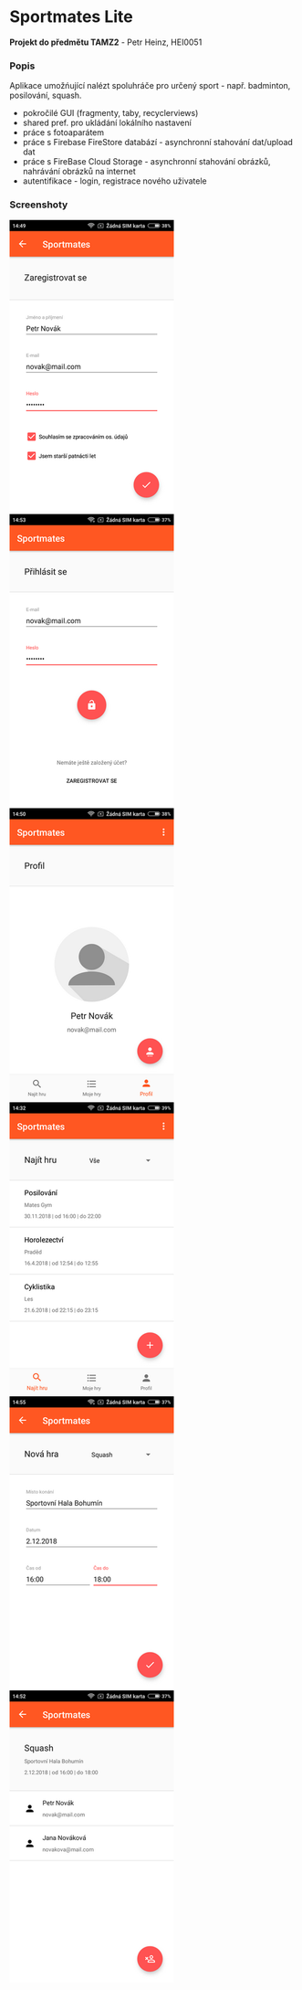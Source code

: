 # Sportmates Lite
**Projekt do předmětu TAMZ2** - Petr Heinz, HEI0051

### Popis
Aplikace umožńující nalézt spoluhráče pro určený sport - např. badminton, posilování, squash. 
- pokročilé GUI (fragmenty, taby, recyclerviews)
- shared pref. pro ukládání lokálního nastavení 
- práce s fotoaparátem
- práce s Firebase FireStore databází - asynchronní stahování dat/upload dat
- práce s FireBase Cloud Storage - asynchronní stahování obrázků, nahrávání obrázků na internet
- autentifikace - login, registrace nového uživatele

### Screenshoty
![Alt text](screen2.png?raw=true "Screenshot") ![Alt text](screen5.png?raw=true "Screenshot")
![Alt text](screen3.png?raw=true "Screenshot") ![Alt text](screen1.png?raw=true "Screenshot")
 ![Alt text](screen6.png?raw=true "Screenshot")  ![Alt text](screen4.png?raw=true "Screenshot")
